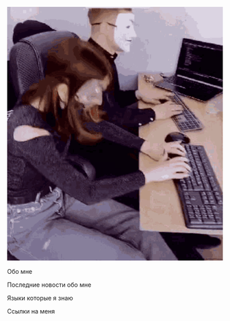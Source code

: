 ![Header](https://github.com/miki77i/miki77i/blob/main/assets/developer-programmer.gif)

Обо мне

Последние новости обо мне

Языки которые я знаю

Ссылки на меня
